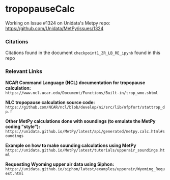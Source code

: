 # tropopauseCalc
Working on Issue #1324 on Unidata's Metpy repo:
https://github.com/Unidata/MetPy/issues/1324

### Citations  

Citations found in the document `checkpoint1_ZR_LB_RE_ipynb` found in this repo

### Relevant Links
**NCAR Command Language (NCL) documentation for tropopause calculation:**  
`https://www.ncl.ucar.edu/Document/Functions/Built-in/trop_wmo.shtml`

**NLC tropopause calculation source code:**  
`https://github.com/NCAR/ncl/blob/develop/ni/src/lib/nfpfort/stattrop_dp.f`

**Other MetPy calculations done with soundings (to emulate the MetPy coding "style"):**  
`https://unidata.github.io/MetPy/latest/api/generated/metpy.calc.html#soundings`

**Example on how to make sounding calculations using MetPy**  
`https://unidata.github.io/MetPy/latest/tutorials/upperair_soundings.html`

**Requesting Wyoming upper air data using Siphon:**  
`https://unidata.github.io/siphon/latest/examples/upperair/Wyoming_Request.html`
